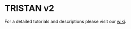 # TRISTAN v2

For a detailed tutorials and descriptions please visit our [wiki](https://ntoles.github.io/tristan-wiki/).
